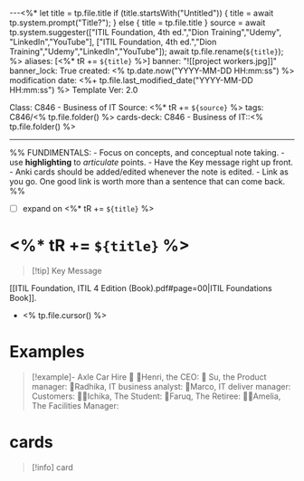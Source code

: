 ---<%*
  let title = tp.file.title
  if (title.startsWith("Untitled")) {
	  title = await tp.system.prompt("Title?");
  } else {
	  title = tp.file.title
  }
  source = await tp.system.suggester(["ITIL Foundation, 4th ed.","Dion Training","Udemy", "LinkedIn","YouTube"], ["ITIL Foundation, 4th ed.","Dion Training","Udemy","LinkedIn","YouTube"]);
  await tp.file.rename(`${title}`);
%>
aliases: [<%* tR += `${title}` %>]
banner: "![[project workers.jpg]]"
banner_lock: True
created: <% tp.date.now("YYYY-MM-DD  HH:mm:ss") %>
modification date: <%+ tp.file.last_modified_date("YYYY-MM-DD  HH:mm:ss") %>
Template Ver: 2.0

Class: C846 - Business of IT
Source: <%* tR += `${source}` %>
tags: C846/<% tp.file.folder() %>
cards-deck: C846 - Business of IT::<% tp.file.folder() %>

---
%%
	FUNDIMENTALS:
	- Focus on concepts, and conceptual note taking.
	- use __highlighting__ to _articulate_ points.
	- Have the Key message right up front.
	- Anki cards should be added/edited whenever the note is edited.
	- Link as you go. One good link is worth more than a sentence that can come back. %%
- [ ] expand on <%* tR += `${title}` %>
# <%* tR += `${title}` %>
>[!tip] Key Message

[[ITIL Foundation, ITIL 4 Edition (Book).pdf#page=00|ITIL Foundations Book]].
- <% tp.file.cursor() %>

# Examples
>[!example]- Axle Car Hire 🏢
>👨Henri, the CEO:
>👩 Su, the Product manager:
>👵Radhika, IT business analyst:
>👲Marco, IT deliver manager:
>Customers:
>👩‍🎓Ichika, The Student:
>👳Faruq, The Retiree:
>👩‍💼Amelia, The Facilities Manager:

# cards
>[!info] card
>